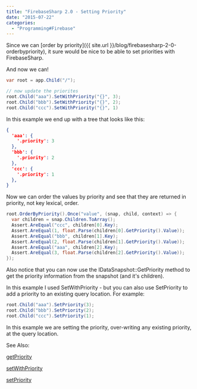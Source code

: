 ```yaml
---
title: "FirebaseSharp 2.0 - Setting Priority"
date: "2015-07-22"
categories: 
  - "Programming#Firebase"
---
```


Since we can [order by priority]({{ site.url }}/blog/firebasesharp-2-0-orderbypriority), it sure would be nice to be able to set priorities with FirebaseSharp.

And now we can!

```csharp
var root = app.Child("/");

// now update the priorites
root.Child("aaa").SetWithPriority("{}", 3);
root.Child("bbb").SetWithPriority("{}", 2);
root.Child("ccc").SetWithPriority("{}", 1)
```

In this example we end up with a tree that looks like this:

```json
{
  'aaa': {
    '.priority': 3
  },
  'bbb': {
    '.priority': 2
  },
  'ccc': {
    '.priority': 1
  },
}
```

Now we can order the values by priority and see that they are returned in priority, not key lexical, order.

```csharp
root.OrderByPriority().Once("value", (snap, child, context) => {
  var children = snap.Children.ToArray();
  Assert.AreEqual("ccc", children[0].Key);
  Assert.AreEqual(1, float.Parse(children[0].GetPriority().Value));
  Assert.AreEqual("bbb", children[1].Key);
  Assert.AreEqual(2, float.Parse(children[1].GetPriority().Value));
  Assert.AreEqual("aaa", children[2].Key);
  Assert.AreEqual(3, float.Parse(children[2].GetPriority().Value));
});
```

Also notice that you can now use the IDataSnapshot::GetPriority method to get the priority information from the snapshot (and it's children).

In this example I used SetWithPriority - but you can also use SetPriority to add a priority to an existing query location. For example:

```csharp
root.Child("aaa").SetPriority(3);
root.Child("bbb").SetPriority(2);
root.Child("ccc").SetPriority(1);
```

In this example we are setting the priority, over-writing any existing priority, at the query location.

See Also:

[getPriority](https://www.firebase.com/docs/web/api/datasnapshot/getpriority.html)

[setWithPriority](https://www.firebase.com/docs/web/api/firebase/setwithpriority.html)

[setPriority](https://www.firebase.com/docs/web/api/firebase/setpriority.html)
